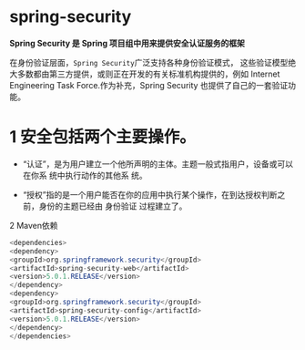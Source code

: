 
# spring-security 

__Spring Security 是 Spring 项目组中用来提供安全认证服务的框架__

在身份验证层面，`Spring Security`广泛支持各种身份验证模式，
这些验证模型绝大多数都由第三方提供，或则正在开发的有关标准机构提供的，例如 Internet Engineering Task
Force.作为补充，Spring Security 也提供了自己的一套验证功能。

# 1 安全包括两个主要操作。

* “认证”，是为用户建立一个他所声明的主体。主题一般式指用户，设备或可以在你系 统中执行动作的其他系
统。

* “授权”指的是一个用户能否在你的应用中执行某个操作，在到达授权判断之前，身份的主题已经由 身份验证
过程建立了。


2 Maven依赖

``` java
<dependencies>
<dependency>
<groupId>org.springframework.security</groupId>
<artifactId>spring-security-web</artifactId>
<version>5.0.1.RELEASE</version>
</dependency>
<dependency>
<groupId>org.springframework.security</groupId>
<artifactId>spring-security-config</artifactId>
<version>5.0.1.RELEASE</version>
</dependency>
</dependencies>
```
